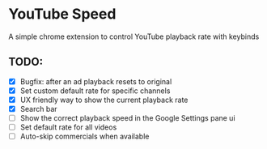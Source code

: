 # YouTube Speed

A simple chrome extension to control YouTube playback rate with keybinds


## TODO:

- [X] Bugfix: after an ad playback resets to original
- [X] Set custom default rate for specific channels
- [X] UX friendly way to show the current playback rate
- [X] Search bar
- [ ] Show the correct playback speed in the Google Settings pane ui
- [ ] Set default rate for all videos
- [ ] Auto-skip commercials when available
